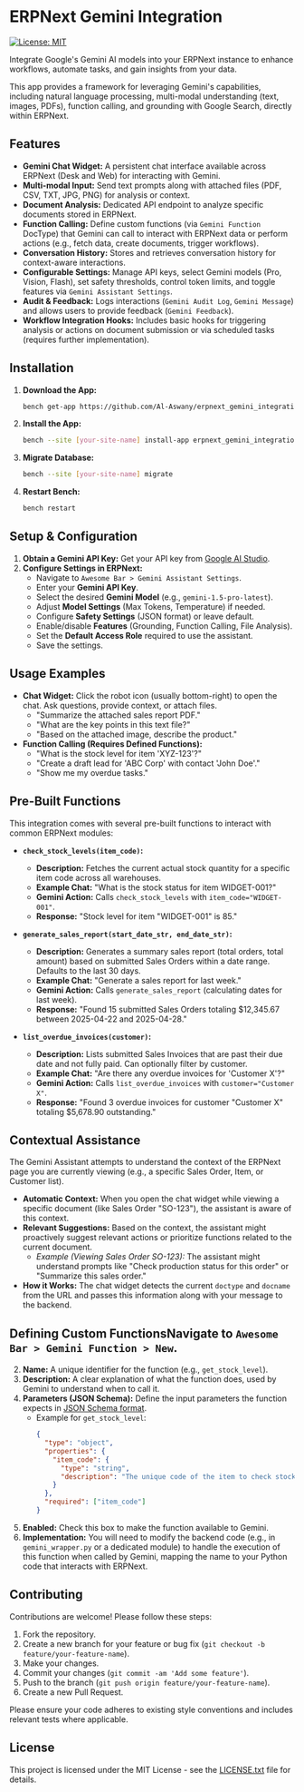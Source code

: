 # ERPNext Gemini Integration

[![License: MIT](https://img.shields.io/badge/License-MIT-yellow.svg)](https://opensource.org/licenses/MIT)

Integrate Google's Gemini AI models into your ERPNext instance to enhance workflows, automate tasks, and gain insights from your data.

This app provides a framework for leveraging Gemini's capabilities, including natural language processing, multi-modal understanding (text, images, PDFs), function calling, and grounding with Google Search, directly within ERPNext.

## Features

*   **Gemini Chat Widget:** A persistent chat interface available across ERPNext (Desk and Web) for interacting with Gemini.
*   **Multi-modal Input:** Send text prompts along with attached files (PDF, CSV, TXT, JPG, PNG) for analysis or context.
*   **Document Analysis:** Dedicated API endpoint to analyze specific documents stored in ERPNext.
*   **Function Calling:** Define custom functions (via `Gemini Function` DocType) that Gemini can call to interact with ERPNext data or perform actions (e.g., fetch data, create documents, trigger workflows).
*   **Conversation History:** Stores and retrieves conversation history for context-aware interactions.
*   **Configurable Settings:** Manage API keys, select Gemini models (Pro, Vision, Flash), set safety thresholds, control token limits, and toggle features via `Gemini Assistant Settings`.
*   **Audit & Feedback:** Logs interactions (`Gemini Audit Log`, `Gemini Message`) and allows users to provide feedback (`Gemini Feedback`).
*   **Workflow Integration Hooks:** Includes basic hooks for triggering analysis or actions on document submission or via scheduled tasks (requires further implementation).

## Installation

1.  **Download the App:**
    ```bash
    bench get-app https://github.com/Al-Aswany/erpnext_gemini_integration.git
    ```
2.  **Install the App:**
    ```bash
    bench --site [your-site-name] install-app erpnext_gemini_integration
    ```
3.  **Migrate Database:**
    ```bash
    bench --site [your-site-name] migrate
    ```
4.  **Restart Bench:**
    ```bash
    bench restart
    ```

## Setup & Configuration

1.  **Obtain a Gemini API Key:** Get your API key from [Google AI Studio](https://aistudio.google.com/app/apikey).
2.  **Configure Settings in ERPNext:**
    *   Navigate to `Awesome Bar > Gemini Assistant Settings`.
    *   Enter your **Gemini API Key**.
    *   Select the desired **Gemini Model** (e.g., `gemini-1.5-pro-latest`).
    *   Adjust **Model Settings** (Max Tokens, Temperature) if needed.
    *   Configure **Safety Settings** (JSON format) or leave default.
    *   Enable/disable **Features** (Grounding, Function Calling, File Analysis).
    *   Set the **Default Access Role** required to use the assistant.
    *   Save the settings.

## Usage Examples

*   **Chat Widget:** Click the robot icon (usually bottom-right) to open the chat. Ask questions, provide context, or attach files.
    *   "Summarize the attached sales report PDF."
    *   "What are the key points in this text file?"
    *   "Based on the attached image, describe the product."
*   **Function Calling (Requires Defined Functions):**
    *   "What is the stock level for item \'XYZ-123\'?"
    *   "Create a draft lead for \'ABC Corp\' with contact \'John Doe\'."
    *   "Show me my overdue tasks."

## Pre-Built Functions

This integration comes with several pre-built functions to interact with common ERPNext modules:

*   **`check_stock_levels(item_code)`:**
    *   **Description:** Fetches the current actual stock quantity for a specific item code across all warehouses.
    *   **Example Chat:** "What is the stock status for item WIDGET-001?"
    *   **Gemini Action:** Calls `check_stock_levels` with `item_code="WIDGET-001"`.
    *   **Response:** "Stock level for item \"WIDGET-001\" is 85."

*   **`generate_sales_report(start_date_str, end_date_str)`:**
    *   **Description:** Generates a summary sales report (total orders, total amount) based on submitted Sales Orders within a date range. Defaults to the last 30 days.
    *   **Example Chat:** "Generate a sales report for last week."
    *   **Gemini Action:** Calls `generate_sales_report` (calculating dates for last week).
    *   **Response:** "Found 15 submitted Sales Orders totaling $12,345.67 between 2025-04-22 and 2025-04-28."

*   **`list_overdue_invoices(customer)`:**
    *   **Description:** Lists submitted Sales Invoices that are past their due date and not fully paid. Can optionally filter by customer.
    *   **Example Chat:** "Are there any overdue invoices for 'Customer X'?"
    *   **Gemini Action:** Calls `list_overdue_invoices` with `customer="Customer X"`.
    *   **Response:** "Found 3 overdue invoices for customer \"Customer X\" totaling $5,678.90 outstanding."

## Contextual Assistance

The Gemini Assistant attempts to understand the context of the ERPNext page you are currently viewing (e.g., a specific Sales Order, Item, or Customer list).

*   **Automatic Context:** When you open the chat widget while viewing a specific document (like Sales Order "SO-123"), the assistant is aware of this context.
*   **Relevant Suggestions:** Based on the context, the assistant might proactively suggest relevant actions or prioritize functions related to the current document.
    *   *Example (Viewing Sales Order SO-123):* The assistant might understand prompts like "Check production status for this order" or "Summarize this sales order."
*   **How it Works:** The chat widget detects the current `doctype` and `docname` from the URL and passes this information along with your message to the backend.

## Defining Custom FunctionsNavigate to `Awesome Bar > Gemini Function > New`.
2.  **Name:** A unique identifier for the function (e.g., `get_stock_level`).
3.  **Description:** A clear explanation of what the function does, used by Gemini to understand when to call it.
4.  **Parameters (JSON Schema):** Define the input parameters the function expects in [JSON Schema format](https://json-schema.org/).
    *   Example for `get_stock_level`:
        ```json
        {
          "type": "object",
          "properties": {
            "item_code": {
              "type": "string",
              "description": "The unique code of the item to check stock for."
            }
          },
          "required": ["item_code"]
        }
        ```
5.  **Enabled:** Check this box to make the function available to Gemini.
6.  **Implementation:** You will need to modify the backend code (e.g., in `gemini_wrapper.py` or a dedicated module) to handle the execution of this function when called by Gemini, mapping the name to your Python code that interacts with ERPNext.

## Contributing

Contributions are welcome! Please follow these steps:

1.  Fork the repository.
2.  Create a new branch for your feature or bug fix (`git checkout -b feature/your-feature-name`).
3.  Make your changes.
4.  Commit your changes (`git commit -am 'Add some feature'`).
5.  Push to the branch (`git push origin feature/your-feature-name`).
6.  Create a new Pull Request.

Please ensure your code adheres to existing style conventions and includes relevant tests where applicable.

## License

This project is licensed under the MIT License - see the [LICENSE.txt](license.txt) file for details.
